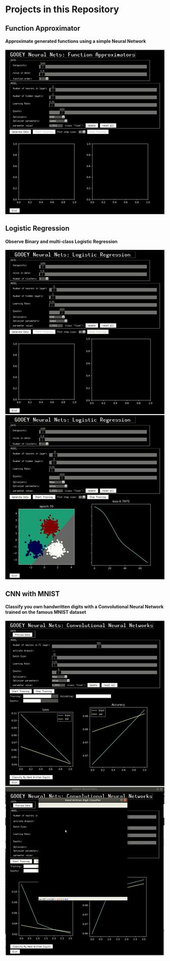 # Projects in this Repository 

## Function Approximator
#### Approximate generated functions using a simple Neural Network
![](function_approximator/gui_demo.gif)

## Logistic Regression
#### Observe Binary and multi-class Logistic Regression
![](logistic_regression/gui_demo.gif)
![](logistic_regression/gui_demo_2.gif)

## CNN with MNIST
#### Classify you own handwritten digits with a Convolutional Neural Network trained on the famous MNIST dataset
![](CNN_mnist/cnn_demo1.gif)
![](CNN_mnist/cnn_demo2.gif)
